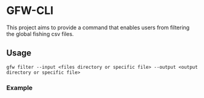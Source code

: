 # GFW-CLI
This project aims to provide a command that enables users from filtering the global fishing csv files.

## Usage
`gfw filter --input <files directory or specific file> --output <output directory or specific file>`

### Example
